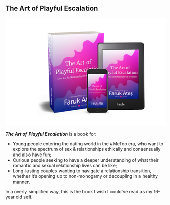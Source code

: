 ## The Art of Playful Escalation

![Book and e-book preview image](/assets/img/taope-mock-kindle.png)

**<cite>The Art of Playful Escalation</cite>** is a book for:

* Young people entering the dating world in the #MeToo era, who want to explore the spectrum of sex & relationships ethically and consensually and also have fun;
* Curious people seeking to have a deeper understanding of what their romantic and sexual relationship lives can be like;
* Long-lasting couples wanting to navigate a relationship transition, whether it’s opening up to non-monogamy or decoupling in a healthy manner.

In a overly simplified way, this is the book I wish I could've read as my 16-year old self.
